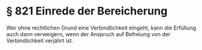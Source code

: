 # § 821 Einrede der Bereicherung
Wer ohne rechtlichen Grund eine Verbindlichkeit eingeht, kann die Erfüllung auch dann verweigern, wenn der Anspruch auf Befreiung von der Verbindlichkeit verjährt ist.